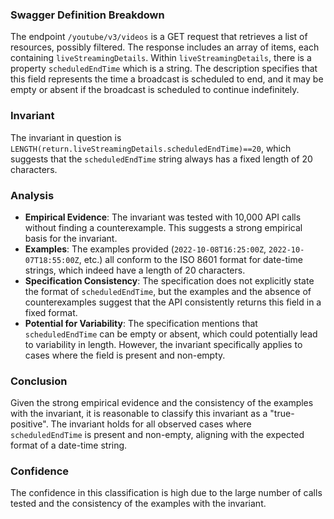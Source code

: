 ### Swagger Definition Breakdown
The endpoint `/youtube/v3/videos` is a GET request that retrieves a list of resources, possibly filtered. The response includes an array of items, each containing `liveStreamingDetails`. Within `liveStreamingDetails`, there is a property `scheduledEndTime` which is a string. The description specifies that this field represents the time a broadcast is scheduled to end, and it may be empty or absent if the broadcast is scheduled to continue indefinitely.

### Invariant
The invariant in question is `LENGTH(return.liveStreamingDetails.scheduledEndTime)==20`, which suggests that the `scheduledEndTime` string always has a fixed length of 20 characters.

### Analysis
- **Empirical Evidence**: The invariant was tested with 10,000 API calls without finding a counterexample. This suggests a strong empirical basis for the invariant.
- **Examples**: The examples provided (`2022-10-08T16:25:00Z`, `2022-10-07T18:55:00Z`, etc.) all conform to the ISO 8601 format for date-time strings, which indeed have a length of 20 characters.
- **Specification Consistency**: The specification does not explicitly state the format of `scheduledEndTime`, but the examples and the absence of counterexamples suggest that the API consistently returns this field in a fixed format.
- **Potential for Variability**: The specification mentions that `scheduledEndTime` can be empty or absent, which could potentially lead to variability in length. However, the invariant specifically applies to cases where the field is present and non-empty.

### Conclusion
Given the strong empirical evidence and the consistency of the examples with the invariant, it is reasonable to classify this invariant as a "true-positive". The invariant holds for all observed cases where `scheduledEndTime` is present and non-empty, aligning with the expected format of a date-time string.

### Confidence
The confidence in this classification is high due to the large number of calls tested and the consistency of the examples with the invariant.
